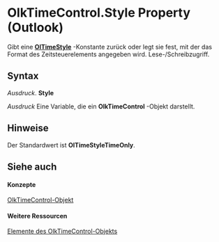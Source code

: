 
# OlkTimeControl.Style Property (Outlook)

Gibt eine  **[OlTimeStyle](82c4d063-29f2-d7c8-44ff-8b4aca912855.md)** -Konstante zurück oder legt sie fest, mit der das Format des Zeitsteuerelements angegeben wird. Lese-­/Schreibzugriff.


## Syntax

 _Ausdruck_. **Style**

 _Ausdruck_ Eine Variable, die ein **OlkTimeControl** -Objekt darstellt.


## Hinweise

Der Standardwert ist  **OlTimeStyleTimeOnly**.


## Siehe auch


#### Konzepte


[OlkTimeControl-Objekt](b23f1741-b920-0caf-d4be-9892d8f2ae07.md)
#### Weitere Ressourcen


[Elemente des OlkTimeControl-Objekts](http://msdn.microsoft.com/library/4a9d0ec3-40b4-c40c-8774-ba8aa1f092e3%28Office.15%29.aspx)